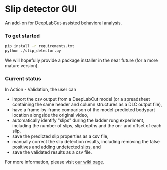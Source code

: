 # Slip detector GUI

An add-on for DeepLabCut-assisted behavioral analysis. 

### To get started

```bash
pip install -r requirements.txt
python ./slip_detector.py
```
We will hopefully provide a package installer in the near future (for a more mature version).


### Current status

In Action - Validation, the user can

- import the csv output from a DeepLabCut model (or a spreadsheet containing the same header and column structures as a DLC output file),
- have a frame-by-frame comparison of the model-predicted bodypart location alongside the original video,
- automatically identify "slips" during the ladder rung experiment, including the number of slips, slip depths and the on- and offset of each slip,
- save the predicted slip properties as a csv file,
- manually correct the slip detection results, including removing the false positives and adding undetected slips, and
- save the validated results as a csv file.

For more information, please visit [our wiki page](https://github.com/sollan/slip_detector/wiki).
